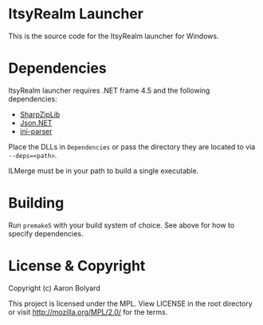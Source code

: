 # ItsyRealm Launcher
This is the source code for the ItsyRealm launcher for Windows.

# Dependencies
ItsyRealm launcher requires .NET frame 4.5 and the following dependencies:

* [SharpZipLib](https://github.com/icsharpcode/SharpZipLib)
* [Json.NET](https://www.newtonsoft.com/json)
* [ini-parser](https://github.com/rickyah/ini-parser)

Place the DLLs in `Dependencies` or pass the directory they are located to via
`--deps=<path>`.

ILMerge must be in your path to build a single executable.

# Building
Run `premake5` with your build system of choice. See above for how to specify
dependencies.

# License & Copyright

Copyright (c) Aaron Bolyard

This project is licensed under the MPL. View LICENSE in the root directory or
visit http://mozilla.org/MPL/2.0/ for the terms.